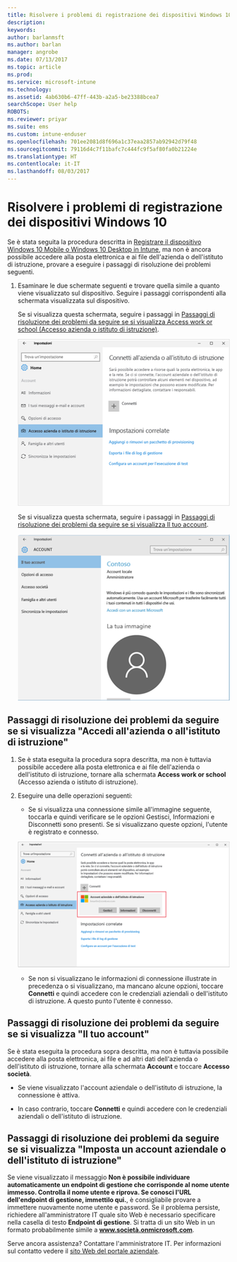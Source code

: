 ```yaml
---
title: Risolvere i problemi di registrazione dei dispositivi Windows 10 | Documentazione Microsoft
description: 
keywords: 
author: barlanmsft
ms.author: barlan
manager: angrobe
ms.date: 07/13/2017
ms.topic: article
ms.prod: 
ms.service: microsoft-intune
ms.technology: 
ms.assetid: 4ab630b6-47ff-443b-a2a5-be23388bcea7
searchScope: User help
ROBOTS: 
ms.reviewer: priyar
ms.suite: ems
ms.custom: intune-enduser
ms.openlocfilehash: 701ee2081d8f696a1c37eaa2857ab92942d79f48
ms.sourcegitcommit: 79116d4c7f11bafc7c444fc9f5af80fa0b21224e
ms.translationtype: HT
ms.contentlocale: it-IT
ms.lasthandoff: 08/03/2017
---
```

# <a name="troubleshoot-your-windows-10-device-enrollment"></a>Risolvere i problemi di registrazione dei dispositivi Windows 10
Se è stata seguita la procedura descritta in [Registrare il dispositivo Windows 10 Mobile o Windows 10 Desktop in Intune](enroll-your-w10-phone-or-w10-pc-windows.md), ma non è ancora possibile accedere alla posta elettronica e ai file dell'azienda o dell'istituto di istruzione, provare a eseguire i passaggi di risoluzione dei problemi seguenti.

1.  Esaminare le due schermate seguenti e trovare quella simile a quanto viene visualizzato sul dispositivo. Seguire i passaggi corrispondenti alla schermata visualizzata sul dispositivo.

    Se si visualizza questa schermata, seguire i passaggi in [Passaggi di risoluzione dei problemi da seguire se si visualizza Access work or school (Accesso azienda o istituto di istruzione)](#troubleshooting-steps-to-follow-if-you-see-access-work-or-school).

    ![settings-accounts-access-work-or-school](./media/w10-enroll-rs1-connect-to-work-or-school.png)

    Se si visualizza questa schermata, seguire i passaggi in [Passaggi di risoluzione dei problemi da seguire se si visualizza Il tuo account](#troubleshooting-steps-to-follow-if-you-see-your-account).

    ![settings-accounts-your-account](./media/W10-enroll-2-accounts-your-account.png)

## <a name="troubleshooting-steps-to-follow-if-you-see-access-work-or-school"></a>Passaggi di risoluzione dei problemi da seguire se si visualizza "Accedi all'azienda o all'istituto di istruzione"

1.  Se è stata eseguita la procedura sopra descritta, ma non è tuttavia possibile accedere alla posta elettronica e ai file dell'azienda o dell'istituto di istruzione, tornare alla schermata **Access work or school** (Accesso azienda o istituto di istruzione).

2. Eseguire una delle operazioni seguenti:

    - Se si visualizza una connessione simile all'immagine seguente, toccarla e quindi verificare se le opzioni Gestisci, Informazioni e Disconnetti sono presenti. Se si visualizzano queste opzioni, l'utente è registrato e connesso.

    ![validate-successful-enrollment](./media/w10-enroll-rs1-validate-successful-enrollment.png)

    - Se non si visualizzano le informazioni di connessione illustrate in precedenza o si visualizzano, ma mancano alcune opzioni, toccare **Connetti** e quindi accedere con le credenziali aziendali o dell'istituto di istruzione. A questo punto l'utente è connesso.

## <a name="troubleshooting-steps-to-follow-if-you-see-your-account"></a>Passaggi di risoluzione dei problemi da seguire se si visualizza "Il tuo account"

Se è stata eseguita la procedura sopra descritta, ma non è tuttavia possibile accedere alla posta elettronica, ai file e ad altri dati dell'azienda o dell'istituto di istruzione, tornare alla schermata **Account** e toccare **Accesso società**.

- Se viene visualizzato l'account aziendale o dell'istituto di istruzione, la connessione è attiva.

- In caso contrario, toccare **Connetti** e quindi accedere con le credenziali aziendali o dell'istituto di istruzione.

## <a name="troubleshooting-steps-to-follow-if-you-see-set-up-a-work-or-school-account"></a>Passaggi di risoluzione dei problemi da seguire se si visualizza "Imposta un account aziendale o dell'istituto di istruzione"

Se viene visualizzato il messaggio __Non è possibile individuare automaticamente un endpoint di gestione che corrisponde al nome utente immesso. Controlla il nome utente e riprova. Se conosci l'URL dell'endpoint di gestione, immettilo qui.__, è consigliabile provare a immettere nuovamente nome utente e password. Se il problema persiste, richiedere all'amministratore IT quale sito Web è necessario specificare nella casella di testo **Endpoint di gestione**. Si tratta di un sito Web in un formato probabilmente simile a **www.società.onmicrosoft.com**. 

Serve ancora assistenza? Contattare l'amministratore IT. Per informazioni sul contatto vedere il [sito Web del portale aziendale](http://portal.manage.microsoft.com).
